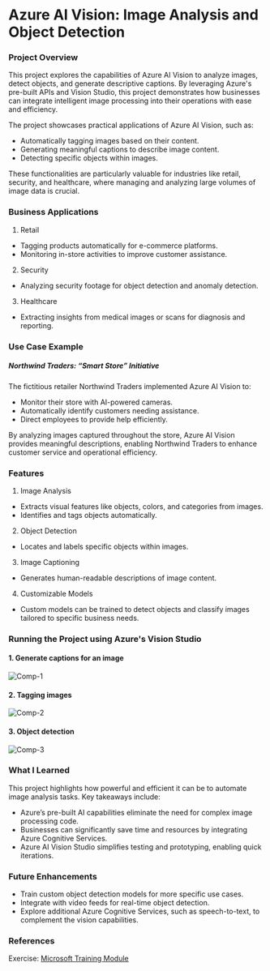 # Azure AI Vision: Image Analysis and Object Detection

### Project Overview

This project explores the capabilities of Azure AI Vision to analyze images, detect objects, and generate descriptive captions. By leveraging Azure's pre-built APIs and Vision Studio, this project demonstrates how businesses can integrate intelligent image processing into their operations with ease and efficiency.

The project showcases practical applications of Azure AI Vision, such as:

- Automatically tagging images based on their content.
- Generating meaningful captions to describe image content.
- Detecting specific objects within images.

These functionalities are particularly valuable for industries like retail, security, and healthcare, where managing and analyzing large volumes of image data is crucial.

### Business Applications

1. Retail
- Tagging products automatically for e-commerce platforms.
- Monitoring in-store activities to improve customer assistance.

2. Security
- Analyzing security footage for object detection and anomaly detection.

3. Healthcare
- Extracting insights from medical images or scans for diagnosis and reporting.

### Use Case Example

##### Northwind Traders: “Smart Store” Initiative

The fictitious retailer Northwind Traders implemented Azure AI Vision to:

- Monitor their store with AI-powered cameras.
- Automatically identify customers needing assistance.
- Direct employees to provide help efficiently.

By analyzing images captured throughout the store, Azure AI Vision provides meaningful descriptions, enabling Northwind Traders to enhance customer service and operational efficiency.

### Features

1. Image Analysis
- Extracts visual features like objects, colors, and categories from images.
- Identifies and tags objects automatically.

2. Object Detection
- Locates and labels specific objects within images.

3. Image Captioning
- Generates human-readable descriptions of image content.

4. Customizable Models
- Custom models can be trained to detect objects and classify images tailored to specific business needs.

### Running the Project using Azure's Vision Studio

#### 1. Generate captions for an image

![Comp-1](https://github.com/user-attachments/assets/f1b45cfc-bc97-42af-b068-7402fae0eb66)

#### 2. Tagging images

![Comp-2](https://github.com/user-attachments/assets/a2b4e997-c860-4b68-b7a1-e8ac4cc493a6)

#### 3. Object detection

![Comp-3](https://github.com/user-attachments/assets/4995b456-52ee-426f-b3dd-acc5641bef45)

### What I Learned

This project highlights how powerful and efficient it can be to automate image analysis tasks. Key takeaways include:

- Azure’s pre-built AI capabilities eliminate the need for complex image processing code.
- Businesses can significantly save time and resources by integrating Azure Cognitive Services.
- Azure AI Vision Studio simplifies testing and prototyping, enabling quick iterations.

### Future Enhancements

- Train custom object detection models for more specific use cases.
- Integrate with video feeds for real-time object detection.
- Explore additional Azure Cognitive Services, such as speech-to-text, to complement the vision capabilities.

### References

Exercise: [Microsoft Training Module](https://learn.microsoft.com/en-us/training/modules/analyze-images-computer-vision/4-exercise/?ns-enrollment-type=learningpath&ns-enrollment-id=learn.wwl.explore-computer-vision-microsoft-azure)
